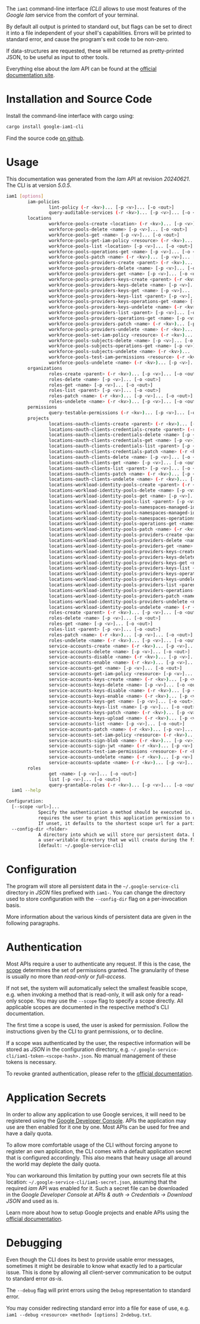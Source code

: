 <!---
DO NOT EDIT !
This file was generated automatically from 'src/generator/templates/cli/README.md.mako'
DO NOT EDIT !
-->
The `iam1` command-line interface *(CLI)* allows to use most features of the *Google Iam* service from the comfort of your terminal.

By default all output is printed to standard out, but flags can be set to direct it into a file independent of your shell's
capabilities. Errors will be printed to standard error, and cause the program's exit code to be non-zero.

If data-structures are requested, these will be returned as pretty-printed JSON, to be useful as input to other tools.

Everything else about the *Iam* API can be found at the
[official documentation site](https://cloud.google.com/iam/).

# Installation and Source Code

Install the command-line interface with cargo using:

```bash
cargo install google-iam1-cli
```

Find the source code [on github](https://github.com/Byron/google-apis-rs/tree/main/gen/iam1-cli).

# Usage

This documentation was generated from the *Iam* API at revision *20240621*. The CLI is at version *5.0.5*.

```bash
iam1 [options]
        iam-policies
                lint-policy (-r <kv>)... [-p <v>]... [-o <out>]
                query-auditable-services (-r <kv>)... [-p <v>]... [-o <out>]
        locations
                workforce-pools-create <location> (-r <kv>)... [-p <v>]... [-o <out>]
                workforce-pools-delete <name> [-p <v>]... [-o <out>]
                workforce-pools-get <name> [-p <v>]... [-o <out>]
                workforce-pools-get-iam-policy <resource> (-r <kv>)... [-p <v>]... [-o <out>]
                workforce-pools-list <location> [-p <v>]... [-o <out>]
                workforce-pools-operations-get <name> [-p <v>]... [-o <out>]
                workforce-pools-patch <name> (-r <kv>)... [-p <v>]... [-o <out>]
                workforce-pools-providers-create <parent> (-r <kv>)... [-p <v>]... [-o <out>]
                workforce-pools-providers-delete <name> [-p <v>]... [-o <out>]
                workforce-pools-providers-get <name> [-p <v>]... [-o <out>]
                workforce-pools-providers-keys-create <parent> (-r <kv>)... [-p <v>]... [-o <out>]
                workforce-pools-providers-keys-delete <name> [-p <v>]... [-o <out>]
                workforce-pools-providers-keys-get <name> [-p <v>]... [-o <out>]
                workforce-pools-providers-keys-list <parent> [-p <v>]... [-o <out>]
                workforce-pools-providers-keys-operations-get <name> [-p <v>]... [-o <out>]
                workforce-pools-providers-keys-undelete <name> (-r <kv>)... [-p <v>]... [-o <out>]
                workforce-pools-providers-list <parent> [-p <v>]... [-o <out>]
                workforce-pools-providers-operations-get <name> [-p <v>]... [-o <out>]
                workforce-pools-providers-patch <name> (-r <kv>)... [-p <v>]... [-o <out>]
                workforce-pools-providers-undelete <name> (-r <kv>)... [-p <v>]... [-o <out>]
                workforce-pools-set-iam-policy <resource> (-r <kv>)... [-p <v>]... [-o <out>]
                workforce-pools-subjects-delete <name> [-p <v>]... [-o <out>]
                workforce-pools-subjects-operations-get <name> [-p <v>]... [-o <out>]
                workforce-pools-subjects-undelete <name> (-r <kv>)... [-p <v>]... [-o <out>]
                workforce-pools-test-iam-permissions <resource> (-r <kv>)... [-p <v>]... [-o <out>]
                workforce-pools-undelete <name> (-r <kv>)... [-p <v>]... [-o <out>]
        organizations
                roles-create <parent> (-r <kv>)... [-p <v>]... [-o <out>]
                roles-delete <name> [-p <v>]... [-o <out>]
                roles-get <name> [-p <v>]... [-o <out>]
                roles-list <parent> [-p <v>]... [-o <out>]
                roles-patch <name> (-r <kv>)... [-p <v>]... [-o <out>]
                roles-undelete <name> (-r <kv>)... [-p <v>]... [-o <out>]
        permissions
                query-testable-permissions (-r <kv>)... [-p <v>]... [-o <out>]
        projects
                locations-oauth-clients-create <parent> (-r <kv>)... [-p <v>]... [-o <out>]
                locations-oauth-clients-credentials-create <parent> (-r <kv>)... [-p <v>]... [-o <out>]
                locations-oauth-clients-credentials-delete <name> [-p <v>]... [-o <out>]
                locations-oauth-clients-credentials-get <name> [-p <v>]... [-o <out>]
                locations-oauth-clients-credentials-list <parent> [-p <v>]... [-o <out>]
                locations-oauth-clients-credentials-patch <name> (-r <kv>)... [-p <v>]... [-o <out>]
                locations-oauth-clients-delete <name> [-p <v>]... [-o <out>]
                locations-oauth-clients-get <name> [-p <v>]... [-o <out>]
                locations-oauth-clients-list <parent> [-p <v>]... [-o <out>]
                locations-oauth-clients-patch <name> (-r <kv>)... [-p <v>]... [-o <out>]
                locations-oauth-clients-undelete <name> (-r <kv>)... [-p <v>]... [-o <out>]
                locations-workload-identity-pools-create <parent> (-r <kv>)... [-p <v>]... [-o <out>]
                locations-workload-identity-pools-delete <name> [-p <v>]... [-o <out>]
                locations-workload-identity-pools-get <name> [-p <v>]... [-o <out>]
                locations-workload-identity-pools-list <parent> [-p <v>]... [-o <out>]
                locations-workload-identity-pools-namespaces-managed-identities-operations-get <name> [-p <v>]... [-o <out>]
                locations-workload-identity-pools-namespaces-managed-identities-workload-sources-operations-get <name> [-p <v>]... [-o <out>]
                locations-workload-identity-pools-namespaces-operations-get <name> [-p <v>]... [-o <out>]
                locations-workload-identity-pools-operations-get <name> [-p <v>]... [-o <out>]
                locations-workload-identity-pools-patch <name> (-r <kv>)... [-p <v>]... [-o <out>]
                locations-workload-identity-pools-providers-create <parent> (-r <kv>)... [-p <v>]... [-o <out>]
                locations-workload-identity-pools-providers-delete <name> [-p <v>]... [-o <out>]
                locations-workload-identity-pools-providers-get <name> [-p <v>]... [-o <out>]
                locations-workload-identity-pools-providers-keys-create <parent> (-r <kv>)... [-p <v>]... [-o <out>]
                locations-workload-identity-pools-providers-keys-delete <name> [-p <v>]... [-o <out>]
                locations-workload-identity-pools-providers-keys-get <name> [-p <v>]... [-o <out>]
                locations-workload-identity-pools-providers-keys-list <parent> [-p <v>]... [-o <out>]
                locations-workload-identity-pools-providers-keys-operations-get <name> [-p <v>]... [-o <out>]
                locations-workload-identity-pools-providers-keys-undelete <name> (-r <kv>)... [-p <v>]... [-o <out>]
                locations-workload-identity-pools-providers-list <parent> [-p <v>]... [-o <out>]
                locations-workload-identity-pools-providers-operations-get <name> [-p <v>]... [-o <out>]
                locations-workload-identity-pools-providers-patch <name> (-r <kv>)... [-p <v>]... [-o <out>]
                locations-workload-identity-pools-providers-undelete <name> (-r <kv>)... [-p <v>]... [-o <out>]
                locations-workload-identity-pools-undelete <name> (-r <kv>)... [-p <v>]... [-o <out>]
                roles-create <parent> (-r <kv>)... [-p <v>]... [-o <out>]
                roles-delete <name> [-p <v>]... [-o <out>]
                roles-get <name> [-p <v>]... [-o <out>]
                roles-list <parent> [-p <v>]... [-o <out>]
                roles-patch <name> (-r <kv>)... [-p <v>]... [-o <out>]
                roles-undelete <name> (-r <kv>)... [-p <v>]... [-o <out>]
                service-accounts-create <name> (-r <kv>)... [-p <v>]... [-o <out>]
                service-accounts-delete <name> [-p <v>]... [-o <out>]
                service-accounts-disable <name> (-r <kv>)... [-p <v>]... [-o <out>]
                service-accounts-enable <name> (-r <kv>)... [-p <v>]... [-o <out>]
                service-accounts-get <name> [-p <v>]... [-o <out>]
                service-accounts-get-iam-policy <resource> [-p <v>]... [-o <out>]
                service-accounts-keys-create <name> (-r <kv>)... [-p <v>]... [-o <out>]
                service-accounts-keys-delete <name> [-p <v>]... [-o <out>]
                service-accounts-keys-disable <name> (-r <kv>)... [-p <v>]... [-o <out>]
                service-accounts-keys-enable <name> (-r <kv>)... [-p <v>]... [-o <out>]
                service-accounts-keys-get <name> [-p <v>]... [-o <out>]
                service-accounts-keys-list <name> [-p <v>]... [-o <out>]
                service-accounts-keys-patch <name> (-r <kv>)... [-p <v>]... [-o <out>]
                service-accounts-keys-upload <name> (-r <kv>)... [-p <v>]... [-o <out>]
                service-accounts-list <name> [-p <v>]... [-o <out>]
                service-accounts-patch <name> (-r <kv>)... [-p <v>]... [-o <out>]
                service-accounts-set-iam-policy <resource> (-r <kv>)... [-p <v>]... [-o <out>]
                service-accounts-sign-blob <name> (-r <kv>)... [-p <v>]... [-o <out>]
                service-accounts-sign-jwt <name> (-r <kv>)... [-p <v>]... [-o <out>]
                service-accounts-test-iam-permissions <resource> (-r <kv>)... [-p <v>]... [-o <out>]
                service-accounts-undelete <name> (-r <kv>)... [-p <v>]... [-o <out>]
                service-accounts-update <name> (-r <kv>)... [-p <v>]... [-o <out>]
        roles
                get <name> [-p <v>]... [-o <out>]
                list [-p <v>]... [-o <out>]
                query-grantable-roles (-r <kv>)... [-p <v>]... [-o <out>]
  iam1 --help

Configuration:
  [--scope <url>]...
            Specify the authentication a method should be executed in. Each scope
            requires the user to grant this application permission to use it.
            If unset, it defaults to the shortest scope url for a particular method.
  --config-dir <folder>
            A directory into which we will store our persistent data. Defaults to
            a user-writable directory that we will create during the first invocation.
            [default: ~/.google-service-cli]

```

# Configuration

The program will store all persistent data in the `~/.google-service-cli` directory in *JSON* files prefixed with `iam1-`.  You can change the directory used to store configuration with the `--config-dir` flag on a per-invocation basis.

More information about the various kinds of persistent data are given in the following paragraphs.

# Authentication

Most APIs require a user to authenticate any request. If this is the case, the [scope][scopes] determines the 
set of permissions granted. The granularity of these is usually no more than *read-only* or *full-access*.

If not set, the system will automatically select the smallest feasible scope, e.g. when invoking a
method that is read-only, it will ask only for a read-only scope. 
You may use the `--scope` flag to specify a scope directly. 
All applicable scopes are documented in the respective method's CLI documentation.

The first time a scope is used, the user is asked for permission. Follow the instructions given 
by the CLI to grant permissions, or to decline.

If a scope was authenticated by the user, the respective information will be stored as *JSON* in the configuration
directory, e.g. `~/.google-service-cli/iam1-token-<scope-hash>.json`. No manual management of these tokens
is necessary.

To revoke granted authentication, please refer to the [official documentation][revoke-access].

# Application Secrets

In order to allow any application to use Google services, it will need to be registered using the 
[Google Developer Console][google-dev-console]. APIs the application may use are then enabled for it
one by one. Most APIs can be used for free and have a daily quota.

To allow more comfortable usage of the CLI without forcing anyone to register an own application, the CLI
comes with a default application secret that is configured accordingly. This also means that heavy usage
all around the world may deplete the daily quota.

You can workaround this limitation by putting your own secrets file at this location: 
`~/.google-service-cli/iam1-secret.json`, assuming that the required *iam* API 
was enabled for it. Such a secret file can be downloaded in the *Google Developer Console* at 
*APIs & auth -> Credentials -> Download JSON* and used as is.

Learn more about how to setup Google projects and enable APIs using the [official documentation][google-project-new].


# Debugging

Even though the CLI does its best to provide usable error messages, sometimes it might be desirable to know
what exactly led to a particular issue. This is done by allowing all client-server communication to be 
output to standard error *as-is*.

The `--debug` flag will print errors using the `Debug` representation to standard error.

You may consider redirecting standard error into a file for ease of use, e.g. `iam1 --debug <resource> <method> [options] 2>debug.txt`.


[scopes]: https://developers.google.com/+/api/oauth#scopes
[revoke-access]: http://webapps.stackexchange.com/a/30849
[google-dev-console]: https://console.developers.google.com/
[google-project-new]: https://developers.google.com/console/help/new/
